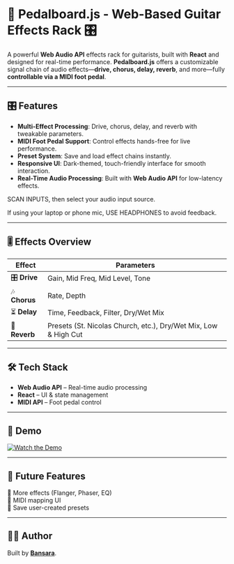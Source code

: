 # 🎸 Pedalboard.js - Web-Based Guitar Effects Rack 🎛️

A powerful **Web Audio API** effects rack for guitarists, built with **React** and designed for real-time performance. **Pedalboard.js** offers a customizable signal chain of audio effects—**drive, chorus, delay, reverb**, and more—fully **controllable via a MIDI foot pedal**.

---

## 🎛 Features

-   **Multi-Effect Processing**: Drive, chorus, delay, and reverb with tweakable parameters.
-   **MIDI Foot Pedal Support**: Control effects hands-free for live performance.
-   **Preset System**: Save and load effect chains instantly.
-   **Responsive UI**: Dark-themed, touch-friendly interface for smooth interaction.
-   **Real-Time Audio Processing**: Built with **Web Audio API** for low-latency effects.

SCAN INPUTS, then select your audio input source.

If using your laptop or phone mic, USE HEADPHONES to avoid feedback.

---

## 🎚 Effects Overview

| Effect        | Parameters                                                      |
| ------------- | --------------------------------------------------------------- |
| 🎛 **Drive**   | Gain, Mid Freq, Mid Level, Tone                                 |
| 🎶 **Chorus** | Rate, Depth                                                     |
| ⏳ **Delay**  | Time, Feedback, Filter, Dry/Wet Mix                             |
| 🌊 **Reverb** | Presets (St. Nicolas Church, etc.), Dry/Wet Mix, Low & High Cut |

---

## 🛠 Tech Stack

-   **Web Audio API** – Real-time audio processing
-   **React** – UI & state management
-   **MIDI API** – Foot pedal control

---

## 🎵 Demo

[![Watch the Demo](https://img.youtube.com/vi/ejlRMCp0X0M/hqdefault.jpg)](https://www.youtube.com/watch?v=ejlRMCp0X0M)

---

## 🚀 Future Features

🔹 More effects (Flanger, Phaser, EQ)  
🔹 MIDI mapping UI  
🔹 Save user-created presets

---

## 👨‍💻 Author

Built by **[Bansara](https://github.com/bansara)**.
